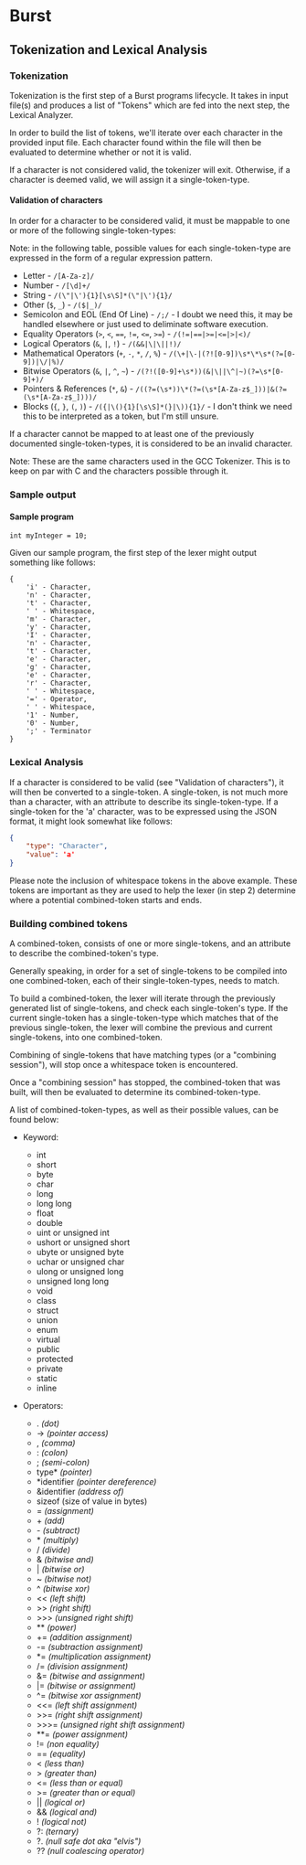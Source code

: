 # Burst
## Tokenization and Lexical Analysis

### Tokenization

Tokenization is the first step of a Burst programs lifecycle. 
It takes in input file(s) and produces a list of "Tokens" which are fed into the next step, the Lexical Analyzer.

In order to build the list of tokens, we'll iterate over each character in the provided input file.
Each character found within the file will then be evaluated to determine whether or not it is valid.

If a character is not considered valid, the tokenizer will exit. Otherwise, if a character is deemed valid, we will assign it a single-token-type.

#### Validation of characters

In order for a character to be considered valid, it must be mappable to one or more of the following single-token-types:

Note: in the following table, possible values for each single-token-type are expressed in the form of a regular expression pattern.

* Letter - `/[A-Za-z]/`
* Number - `/[\d]+/`
* String - `/(\"|\'){1}[\s\S]*(\"|\'){1}/`
* Other (`$`, `_`) - `/($|_)/`
* Semicolon and EOL (End Of Line) - `/;/` - I doubt we need this, it may be handled elsewhere or just used to deliminate software execution.
* Equality Operators (`>`, `<`, `==`, `!=`, `<=`, `>=`) - `/(!=|==|>=|<=|>|<)/`
* Logical Operators (`&`, `|`, `!`) - `/(&&|\|\||!)/`
* Mathematical Operators (`+`, `-`, `*`, `/`, `%`) - `/(\+|\-|(?![0-9])\s*\*\s*(?=[0-9])|\/|%)/`
* Bitwise Operators (`&`, `|`, `^`, `~`) - `/(?!([0-9]+\s*))(&|\||\^|~)(?=\s*[0-9]+)/`
* Pointers & References (`*`, `&`) - `/((?=(\s*))\*(?=(\s*[A-Za-z$_]))|&(?=(\s*[A-Za-z$_])))/`
* Blocks (`{`, `}`, `(`, `)`) - `/({|\(){1}[\s\S]*(}|\)){1}/` - I don't think we need this to be interpreted as a token, but I'm still unsure.

If a character cannot be mapped to at least one of the previously documented single-token-types, it is considered to be an invalid character.

Note: These are the same characters used in the GCC Tokenizer. This is to keep on par with C and the characters possible through it.

### Sample output

#### Sample program

    int myInteger = 10;

Given our sample program, the first step of the lexer might output something like follows:

    {
        'i' - Character,
        'n' - Character,
        't' - Character,
        ' ' - Whitespace,
        'm' - Character,
        'y' - Character,
        'I' - Character,
        'n' - Character,
        't' - Character,
        'e' - Character,
        'g' - Character,
        'e' - Character,
        'r' - Character,
        ' ' - Whitespace,
        '=' - Operator,
        ' ' - Whitespace,
        '1' - Number,
        '0' - Number,
        ';' - Terminator
    }


### Lexical Analysis

If a character is considered to be valid (see "Validation of characters"), it will then be converted to a single-token.
A single-token, is not much more than a character, with an attribute to describe its single-token-type.
If a single-token for the 'a' character, was to be expressed using the JSON format, it might look somewhat like follows:

```json
{
    "type": "Character",
    "value": 'a'
}
```

Please note the inclusion of whitespace tokens in the above example. These tokens are important as they are used to help the lexer (in step 2) determine where a potential combined-token starts and ends.

### Building combined tokens

A combined-token, consists of one or more single-tokens, and an attribute to describe the combined-token's type.

Generally speaking, in order for a set of single-tokens to be compiled into one combined-token, each of their single-token-types, needs to match.

To build a combined-token, the lexer will iterate through the previously generated list of single-tokens, and check each single-token's type. If the current single-token has a single-token-type which matches that of the previous single-token, the lexer will combine the previous and current single-tokens, into one combined-token.

Combining of single-tokens that have matching types (or a "combining session"), will stop once a whitespace token is encountered.

Once a "combining session" has stopped, the combined-token that was built, will then be evaluated to determine its combined-token-type.

A list of combined-token-types, as well as their possible values, can be found below:

* Keyword:
    * int
    * short
    * byte
    * char
    * long
    * long long
    * float
    * double
    * uint or unsigned int
    * ushort or unsigned short
    * ubyte or unsigned byte
    * uchar or unsigned char
    * ulong or unsigned long
    * unsigned long long
    * void
    * class
    * struct
    * union
    * enum
    * virtual
    * public
    * protected
    * private
    * static
    * inline

* Operators:
    * . *(dot)*
    * -> *(pointer access)*
    * , *(comma)*
    * : *(colon)*
    * ; *(semi-colon)*
    * type* *(pointer)*
    * *identifier *(pointer dereference)*
    * &identifier *(address of)*
    * sizeof (size of value in bytes)
    * = *(assignment)*
    * \+ *(add)*
    * \- *(subtract)*
    * \* *(multiply)*
    * \/ *(divide)*
    * & *(bitwise and)*
    * | *(bitwise or)*
    * ~ *(bitwise not)*
    * ^ *(bitwise xor)*
    * \<\< *(left shift)*
    * \>\> *(right shift)*
    * \>\>\> *(unsigned right shift)*
    * \*\* *(power)*
    * += *(addition assignment)*
    * -= *(subtraction assignment)*
    * *= *(multiplication assignment)*
    * /= *(division assignment)*
    * &= *(bitwise and assignment)*
    * |= *(bitwise or assignment)*
    * ^= *(bitwise xor assignment)*
    * \<\<= *(left shift assignment)*
    * \>\>= *(right shift assignment)*
    * \>\>\>= *(unsigned right shift assignment)*
    * \*\*= *(power assignment)*
    * != *(non equality)*
    * == *(equality)*
    * \< *(less than)*
    * \> *(greater than)*
    * \<= *(less than or equal)*
    * \>= *(greater than or equal)*
    * || *(logical or)*
    * && *(logical and)*
    * ! *(logical not)*
    * ?: *(ternary)*
    * ?. *(null safe dot aka "elvis")*
    * ?? *(null coalescing operator)*
